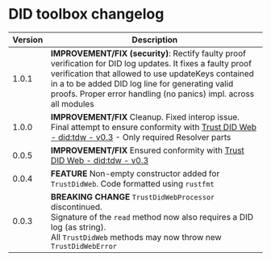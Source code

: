# DID toolbox changelog

| Version | Description                                                                                                                                                                                                                                                                                |
|---------|--------------------------------------------------------------------------------------------------------------------------------------------------------------------------------------------------------------------------------------------------------------------------------------------|
| 1.0.1   | **IMPROVEMENT/FIX (security)**: Rectify faulty proof verification for DID log updates. It fixes a faulty proof verification that allowed to use updateKeys contained in a to be added DID log line for generating valid proofs. Proper error handling (no panics) impl. across all modules |
| 1.0.0   | **IMPROVEMENT/FIX** Cleanup. Fixed interop issue. Final attempt to ensure conformity with [Trust DID Web - did:tdw - v0.3](https://identity.foundation/trustdidweb/v0.3/) - Only required Resolver parts                                                                                   |
| 0.0.5   | **IMPROVEMENT/FIX** Ensured conformity with [Trust DID Web - did:tdw - v0.3](https://identity.foundation/trustdidweb/v0.3/)                                                                                                                                                                |
| 0.0.4   | **FEATURE** Non-empty constructor added for `TrustDidWeb`. Code formatted using `rustfmt`                                                                                                                                                                                                  |
| 0.0.3   | **BREAKING CHANGE** `TrustDidWebProcessor` discontinued. <br/>Signature of the `read` method now also requires a DID log (as string).<br/> All `TrustDidWeb` methods may now throw new `TrustDidWebError`                                                                                  |

